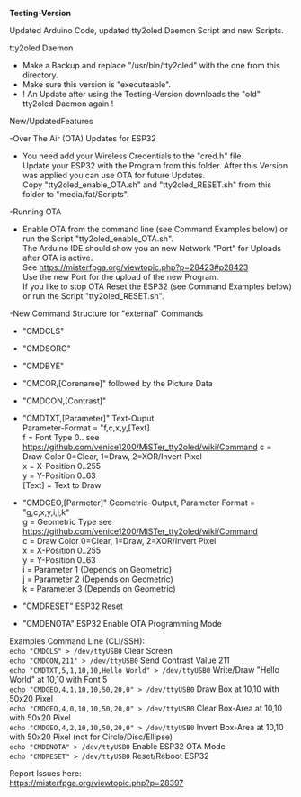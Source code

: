 **Testing-Version**  
  
Updated Arduino Code, updated tty2oled Daemon Script and new Scripts.  
  
tty2oled Daemon  
* Make a Backup and replace "/usr/bin/tty2oled" with the one from this directory.  
* Make sure this version is "executeable".  
* ! An Update after using the Testing-Version downloads the "old" tty2oled Daemon again !  
  
  
New/UpdatedFeatures  
  
-Over The Air (OTA) Updates for ESP32  
* You need add your Wireless Credentials to the "cred.h" file.  
 Update your ESP32 with the Program from this folder. After this Version was applied you can use OTA for future Updates.  
 Copy "tty2oled_enable_OTA.sh" and "tty2oled_RESET.sh" from this folder to "media/fat/Scripts".  
  
-Running OTA  
* Enable OTA from the command line (see Command Examples below) or run the Script "tty2oled_enable_OTA.sh".  
 The Arduino IDE should show you an new Network "Port" for Uploads after OTA is active.  
 See https://misterfpga.org/viewtopic.php?p=28423#p28423  
 Use the new Port for the upload of the new Program.  
 If you like to stop OTA Reset the ESP32 (see Command Examples below) or run the Script "tty2oled_RESET.sh".  
  
-New Command Structure for "external" Commands  
* "CMDCLS"  
* "CMDSORG"  
* "CMDBYE"  
* "CMCOR,[Corename]" followed by the Picture Data  
* "CMDCON,[Contrast]"  
  
* "CMDTXT,[Parameter]" Text-Ouput  
 Parameter-Format = "f,c,x,y,[Text]  
 f = Font Type 0.. see https://github.com/venice1200/MiSTer_tty2oled/wiki/Command
 c = Draw Color 0=Clear, 1=Draw, 2=XOR/Invert Pixel  
 x = X-Position 0..255  
 y = Y-Position 0..63  
 [Text] = Text to Draw  
  
* "CMDGEO,[Parmeter]" Geometric-Output, 
 Parameter Format = "g,c,x,y,i,j,k"  
 g = Geometric Type see https://github.com/venice1200/MiSTer_tty2oled/wiki/Command  
 c = Draw Color 0=Clear, 1=Draw, 2=XOR/Invert Pixel  
 x = X-Position 0..255  
 y = Y-Position 0..63  
 i = Parameter 1 (Depends on Geometric)  
 j = Parameter 2 (Depends on Geometric)  
 k = Parameter 3 (Depends on Geometric)  
  
* "CMDRESET"   ESP32 Reset  
* "CMDENOTA"   ESP32 Enable OTA Programming Mode  
  
Examples Command Line (CLI/SSH):  
`echo "CMDCLS" > /dev/ttyUSB0`                             Clear Screen  
`echo "CMDCON,211" > /dev/ttyUSB0`                         Send Contrast Value 211  
`echo "CMDTXT,5,1,10,10,Hello World" > /dev/ttyUSB0`       Write/Draw "Hello World" at 10,10 with Font 5  
`echo "CMDGEO,4,1,10,10,50,20,0" > /dev/ttyUSB0`           Draw Box at 10,10 with 50x20 Pixel  
`echo "CMDGEO,4,0,10,10,50,20,0" > /dev/ttyUSB0`           Clear Box-Area at 10,10 with 50x20 Pixel  
`echo "CMDGEO,4,2,10,10,50,20,0" > /dev/ttyUSB0`           Invert Box-Area at 10,10 with 50x20 Pixel (not for Circle/Disc/Ellipse)  
`echo "CMDENOTA" > /dev/ttyUSB0`                           Enable ESP32 OTA Mode  
`echo "CMDRESET" > /dev/ttyUSB0`                           Reset/Reboot ESP32  

  
Report Issues here:  
https://misterfpga.org/viewtopic.php?p=28397  

